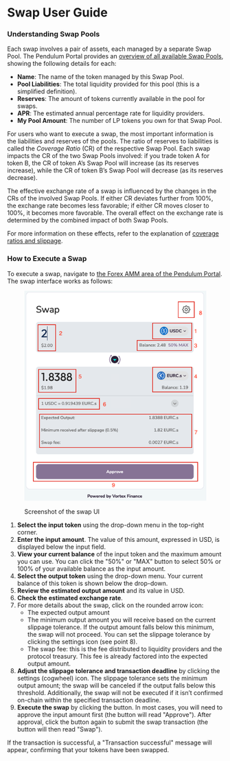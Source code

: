 # Swap User Guide

### Understanding Swap Pools

Each swap involves a pair of assets, each managed by a separate Swap Pool. The Pendulum Portal provides an [overview of all available Swap Pools](https://portal.pendulumchain.org/pendulum/nabla/swap-pools), showing the following details for each:

* **Name**: The name of the token managed by this Swap Pool.
* **Pool Liabilities**: The total liquidity provided for this pool (this is a simplified definition).
* **Reserves**: The amount of tokens currently available in the pool for swaps.
* **APR**: The estimated annual percentage rate for liquidity providers.
* **My Pool Amount**: The number of LP tokens you own for that Swap Pool.

For users who want to execute a swap, the most important information is the liabilities and reserves of the pools. The ratio of reserves to liabilities is called the _Coverage Ratio_ (CR) of the respective Swap Pool. Each swap impacts the CR of the two Swap Pools involved: if you trade token A for token B, the CR of token A’s Swap Pool will increase (as its reserves increase), while the CR of token B’s Swap Pool will decrease (as its reserves decrease).

The effective exchange rate of a swap is influenced by the changes in the CRs of the involved Swap Pools. If either CR deviates further from 100%, the exchange rate becomes less favorable; if either CR moves closer to 100%, it becomes more favorable. The overall effect on the exchange rate is determined by the combined impact of both Swap Pools.&#x20;

For more information on these effects, refer to the explanation of [coverage ratios and slippage](https://app.gitbook.com/o/axoDOM7fvGlVLdMc0tdk/s/JPteeI8zaYldKmZxPrYG/\~/changes/373/build/forex-amm/coverage-ratio-and-slippage).

### How to Execute a Swap

To execute a swap, navigate to [the Forex AMM area of the Pendulum Portal](https://portal.pendulumchain.org/pendulum/nabla/swap). The swap interface works as follows:

<figure><img src="../../.gitbook/assets/Screenshot 2024-10-18 at 09.35.53.png" alt=""><figcaption><p>Screenshot of the swap UI</p></figcaption></figure>

1. **Select the input token** using the drop-down menu in the top-right corner.
2. **Enter the input amount**. The value of this amount, expressed in USD, is displayed below the input field.
3. **View your current balance** of the input token and the maximum amount you can use. You can click the "50%" or "MAX" button to select 50% or 100% of your available balance as the input amount.
4. **Select the output token** using the drop-down menu. Your current balance of this token is shown below the drop-down.
5. **Review the estimated output amount** and its value in USD.
6. **Check the estimated exchange rate**.
7. For more details about the swap, click on the rounded arrow icon:
   * The expected output amount
   * The minimum output amount you will receive based on the current slippage tolerance. If the output amount falls below this minimum, the swap will not proceed. You can set the slippage tolerance by clicking the settings icon (see point 8).
   * The swap fee: this is the fee distributed to liquidity providers and the protocol treasury. This fee is already factored into the expected output amount.
8. **Adjust the slippage tolerance and transaction deadline** by clicking the settings (cogwheel) icon. The slippage tolerance sets the minimum output amount; the swap will be canceled if the output falls below this threshold. Additionally, the swap will not be executed if it isn’t confirmed on-chain within the specified transaction deadline.
9. **Execute the swap** by clicking the button. In most cases, you will need to approve the input amount first (the button will read "Approve"). After approval, click the button again to submit the swap transaction (the button will then read "Swap").

If the transaction is successful, a "Transaction successful" message will appear, confirming that your tokens have been swapped.

